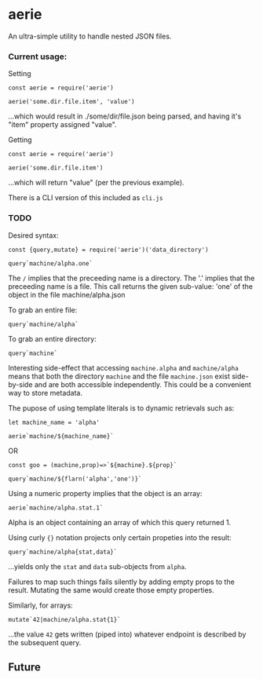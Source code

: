 # aerie

An ultra-simple utility to handle nested JSON files.

### Current usage:
Setting
```
const aerie = require('aerie')

aerie('some.dir.file.item', 'value')
```
...which would result in ./some/dir/file.json being parsed, and having it's "item" property assigned "value".

Getting
```
const aerie = require('aerie')

aerie('some.dir.file.item')
```
...which will return "value" (per the previous example).

There is a CLI version of this included as `cli.js`


### TODO
Desired syntax:
```
const {query,mutate} = require('aerie')('data_directory')

query`machine/alpha.one`
```
The `/` implies that the preceeding name is a directory.
The '.' implies that the preceeding name is a file.
This call returns the given sub-value: 'one' of the object in the file machine/alpha.json

To grab an entire file:
```
query`machine/alpha`
```

To grab an entire directory:
```
query`machine`
```

Interesting side-effect that accessing `machine.alpha` and `machine/alpha` means that both the directory `machine` and the file `machine.json` exist side-by-side and are both accessible independently.  This could be a convenient way to store metadata.

The pupose of using template literals is to dynamic retrievals such as:
```
let machine_name = 'alpha'

aerie`machine/${machine_name}`
```

OR

```
const goo = (machine,prop)=>`${machine}.${prop}`

query`machine/${flarn('alpha','one')}`
```

Using a numeric property implies that the object is an array:

```
aerie`machine/alpha.stat.1`
```
Alpha is an object containing an array of which this query returned 1.

Using curly `{}` notation projects only certain propeties into the result:
```
query`machine/alpha{stat,data}`
```
...yields only the `stat` and `data` sub-objects from `alpha`.  

Failures to map such things fails silently by adding empty props to the result.
Mutating the same would create those empty properties.

Similarly, for arrays:
```
mutate`42|machine/alpha.stat{1}`
```
...the value `42` gets written (piped into) whatever endpoint is described by the subsequent query.

## Future
